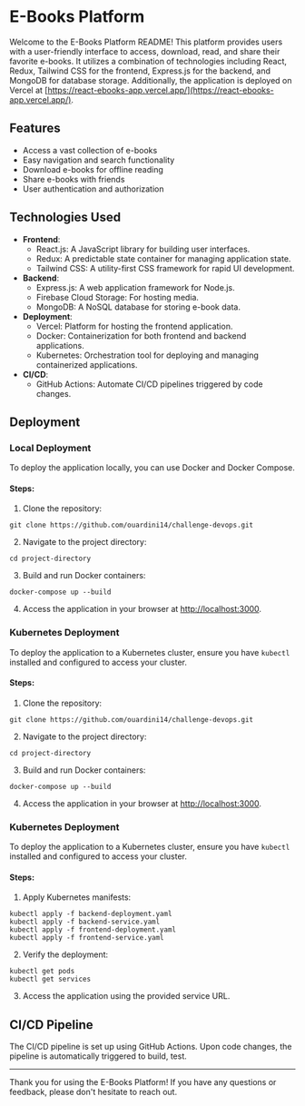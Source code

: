 # E-Books Platform

Welcome to the E-Books Platform README! This platform provides users with a user-friendly interface to access, download, read, and share their favorite e-books. It utilizes a combination of technologies including React, Redux, Tailwind CSS for the frontend, Express.js for the backend, and MongoDB for database storage. Additionally, the application is deployed on Vercel at [https://react-ebooks-app.vercel.app/](https://react-ebooks-app.vercel.app/).

## Features

- Access a vast collection of e-books
- Easy navigation and search functionality
- Download e-books for offline reading
- Share e-books with friends
- User authentication and authorization

## Technologies Used

- **Frontend**:
  - React.js: A JavaScript library for building user interfaces.
  - Redux: A predictable state container for managing application state.
  - Tailwind CSS: A utility-first CSS framework for rapid UI development.
- **Backend**:
  - Express.js: A web application framework for Node.js.
  - Firebase Cloud Storage: For hosting media.
  - MongoDB: A NoSQL database for storing e-book data.
- **Deployment**:
  - Vercel: Platform for hosting the frontend application.
  - Docker: Containerization for both frontend and backend applications.
  - Kubernetes: Orchestration tool for deploying and managing containerized applications.
- **CI/CD**:
  - GitHub Actions: Automate CI/CD pipelines triggered by code changes.

## Deployment

### Local Deployment

To deploy the application locally, you can use Docker and Docker Compose.

#### Steps:

1. Clone the repository:
```
git clone https://github.com/ouardini14/challenge-devops.git
```


2. Navigate to the project directory:
```
cd project-directory
```

3. Build and run Docker containers:
```
docker-compose up --build
```


4. Access the application in your browser at [http://localhost:3000](http://localhost:3000).

### Kubernetes Deployment

To deploy the application to a Kubernetes cluster, ensure you have `kubectl` installed and configured to access your cluster.


#### Steps:

1. Clone the repository:
```
git clone https://github.com/ouardini14/challenge-devops.git
```


2. Navigate to the project directory:

```
cd project-directory
```

3. Build and run Docker containers:

```
docker-compose up --build
```

4. Access the application in your browser at [http://localhost:3000](http://localhost:300).

### Kubernetes Deployment

To deploy the application to a Kubernetes cluster, ensure you have `kubectl` installed and configured to access your cluster.

#### Steps:

1. Apply Kubernetes manifests:

```
kubectl apply -f backend-deployment.yaml
kubectl apply -f backend-service.yaml
kubectl apply -f frontend-deployment.yaml
kubectl apply -f frontend-service.yaml
```

2. Verify the deployment:

```
kubectl get pods
kubectl get services
```

3. Access the application using the provided service URL.

## CI/CD Pipeline

The CI/CD pipeline is set up using GitHub Actions. Upon code changes, the pipeline is automatically triggered to build, test.


---

Thank you for using the E-Books Platform! If you have any questions or feedback, please don't hesitate to reach out.